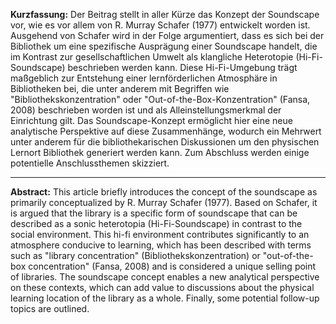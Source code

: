 **Kurzfassung:** Der Beitrag stellt in aller Kürze das Konzept der Soundscape vor, wie es vor allem von R. Murray Schafer (1977) entwickelt worden ist. Ausgehend von Schafer wird in der Folge argumentiert, dass es sich bei der Bibliothek um eine spezifische Ausprägung einer Soundscape handelt, die im Kontrast zur gesellschaftlichen Umwelt als klangliche Heterotopie (Hi-Fi-Soundscape) beschrieben werden kann. Diese Hi-Fi-Umgebung trägt maßgeblich zur Entstehung einer lernförderlichen Atmosphäre in Bibliotheken bei, die unter anderem mit Begriffen wie "Bibliothekskonzentration" oder "Out-of-the-Box-Konzentration" (Fansa, 2008) beschrieben worden ist und als Alleinstellungsmerkmal der Einrichtung gilt. Das Soundscape-Konzept ermöglicht hier eine neue analytische Perspektive auf diese Zusammenhänge, wodurch ein Mehrwert unter anderem für die bibliothekarischen Diskussionen um den physischen Lernort Bibliothek generiert werden kann. Zum Abschluss werden einige potentielle Anschlussthemen skizziert.

---

**Abstract:** This article briefly introduces the concept of the soundscape as primarily conceptualized by R. Murray Schafer (1977). Based on Schafer, it is argued that the library is a specific form of soundscape that can be described as a sonic heterotopia (Hi-Fi-Soundscape) in contrast to the social environment. This hi-fi environment contributes significantly to an atmosphere conducive to learning, which has been described with terms such as "library concentration" (Bibliothekskonzentration) or "out-of-the-box concentration" (Fansa, 2008) and is considered a unique selling point of libraries. The soundscape concept enables a new analytical perspective on these contexts, which can add value to discussions about the physical learning location of the library as a whole. Finally, some potential follow-up topics are outlined.
